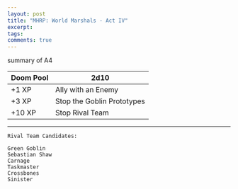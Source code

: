 ```yaml
---
layout: post
title: "MHRP: World Marshals - Act IV"
excerpt:
tags:
comments: true
---
```


summary of A4

| Doom Pool | 2d10 |
| --------- | ---- |
| +1 XP | Ally with an Enemy |
| +3 XP | Stop the Goblin Prototypes |
| +10 XP | Stop Rival Team |

-----

```
Rival Team Candidates:

Green Goblin
Sebastian Shaw
Carnage
Taskmaster
Crossbones
Sinister
```
